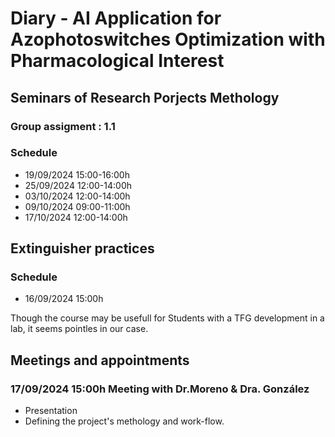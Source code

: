 # Diary - AI Application for Azophotoswitches Optimization with Pharmacological Interest

## Seminars of Research Porjects Methology

### Group assigment : 1.1

### Schedule

 - 19/09/2024	15:00-16:00h
 - 25/09/2024	12:00-14:00h
 - 03/10/2024	12:00-14:00h
 - 09/10/2024	09:00-11:00h
 - 17/10/2024	12:00-14:00h

## Extinguisher practices

### Schedule

 - 16/09/2024	15:00h

Though the course may be usefull for Students with a TFG development in a lab, it seems pointles in our case.

## Meetings and appointments

### 17/09/2024	15:00h	Meeting with Dr.Moreno & Dra. González

 - Presentation
 - Defining the project's methology and work-flow.
